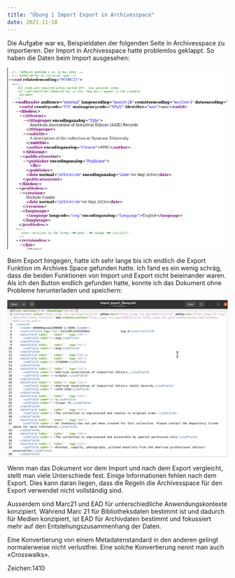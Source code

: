 ```yaml
---
title: "Übung 1 Import Export in Archivesspace"
date: 2021-11-18
---
```

Die Aufgabe war es, Beispieldaten der folgenden Seite in Archivesspace zu importieren. Der Import in Archivesspace hatte problemlos geklappt.
So haben die Daten beim Import ausgesehen:

![Export](https://raw.githubusercontent.com/slunz/Lerntagebuch-BAIN/master/pictures/Import_Daten.png)

Beim Export hingegen, hatte ich sehr lange bis ich endlich die Export Funktion im Archives Space gefunden hatte. 
Ich fand es ein wenig schräg, dass die beiden Funktionen von Import und Export nicht beieinander waren. Als ich den Button endlich gefunden hatte, konnte ich das Dokument ohne Probleme herunterladen und speichern:

![Export](https://raw.githubusercontent.com/slunz/Lerntagebuch-BAIN/master/pictures/Import_Export.png)

Wenn man das Dokument vor dem Import und nach dem Export vergleicht, stellt man viele Unterschiede fest. Einige Informationen fehlen nach dem Export. 
Dies kann daran liegen, dass die Regeln die Archivesspace für den Export verwendet nicht vollständig sind.

Ausserdem sind Marc21 und EAD für unterschiedliche Anwendungskontexte konzipiert. 
Während Marc 21 für Bibliotheksdaten bestimmt ist und dadurch für Medien konzipiert, ist EAD für Archivdaten bestimmt und fokussiert mehr auf den Entstehungszusammenhang der Daten.

Eine Konvertierung von einem Metadatenstandard in den anderen gelingt normalerweise nicht verlustfrei. 
Eine solche Konvertierung nennt man auch «Crosswalks». 


Zeichen:1410
